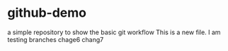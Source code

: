 # github-demo
a simple repository to show the basic git workflow
This is a new file. I am testing branches
chage6
chang7
